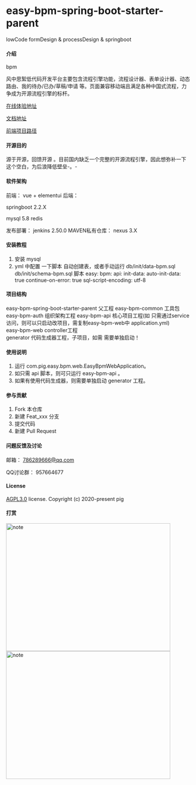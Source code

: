
# easy-bpm-spring-boot-starter-parent
lowCode formDesign &amp; processDesign &amp; springboot

#### 介绍
bpm 

风中思絮低代码开发平台主要包含流程引擎功能，流程设计器、表单设计器、动态路由、我的待办/已办/草稿/申请 等。页面兼容移动端且满足各种中国式流程，力争成为开源流程引擎的标杆。

[在线体验地址](http://120.77.218.141:9992/bpm-web/index.html)

[文档地址](http://120.77.218.141:9992/low-code-docs/)

[前端项目路径](https://gitee.com/zhuzl002/bpm-web-ui)
#### 开源目的

源于开源，回馈开源 。目前国内缺乏一个完整的开源流程引擎，因此想弥补一下这个空白，为后浪降低壁垒-。-
#### 软件架构

前端： vue + elementui
后端：

springboot 2.2.X

mysql 5.8
redis

发布部署： jenkins 2.50.0
MAVEN私有仓库： nexus 3.X

#### 安装教程

1.  安装 mysql
2.  yml 中配置 一下脚本 自动创建表，或者手动运行 db/init/data-bpm.sql  db/init/schema-bpm.sql 脚本
	easy:
	 bpm:
      api:
       init-data:
        auto-init-data: true
        continue-on-error: true
        sql-script-encoding: utf-8


#### 项目结构
	
 easy-bpm-spring-boot-starter-parent 父工程
  easy-bpm-common                    工具包
  easy-bpm-auth                      组织架构工程
  easy-bpm-api                       核心项目工程(如 只需通过service访问，则可以只启动改项目，需复制easy-bpm-web中 application.yml)  
  easy-bpm-web                       controller工程  
  generator                          代码生成器工程，子项目，如需 需要单独启动！
#### 使用说明

1. 运行 com.pig.easy.bpm.web.EasyBpmWebApplication。
2. 如只需 api 脚本，则可只运行 easy-bpm-api 。	
3. 如果有使用代码生成器，则需要单独启动	generator 工程。

#### 参与贡献

1.  Fork 本仓库
2.  新建 Feat_xxx 分支
3.  提交代码
4.  新建 Pull Request

#### 问题反馈及讨论
邮箱： 786289666@qq.com

QQ讨论群： 957664677

#### License
[AGPL3.0](https://www.gnu.org/licenses/agpl-3.0.txt) license.
Copyright (c) 2020-present pig

#### 打赏
<img src="https://gitee.com/zhuzl002/bpm-web/raw/master/src/assets/images/20200820181716.jpg" width="450" height="350" alt="note"/>
<img src="https://gitee.com/zhuzl002/bpm-web/raw/master/src/assets/images/20200820181724.jpg" width="450" height="350" alt="note"/>
